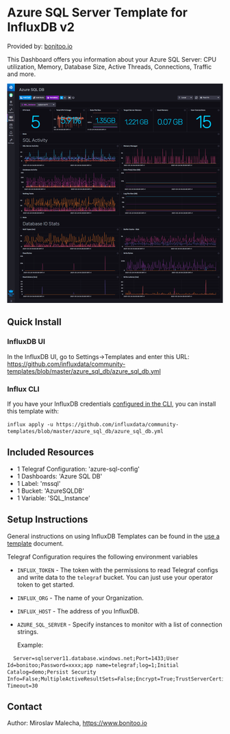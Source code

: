 # Azure SQL Server Template for InfluxDB v2

Provided by: [bonitoo.io](.)

This Dashboard offers you information about your Azure SQL Server: CPU utilization, Memory, Database Size, Active Threads, Connections, Traffic and more.

![Dashboard Screenshot](screenshot.png)

## Quick Install

### InfluxDB UI

In the InfluxDB UI, go to Settings->Templates and enter this URL: https://github.com/influxdata/community-templates/blob/master/azure_sql_db/azure_sql_db.yml

### Influx CLI

If you have your InfluxDB credentials [configured in the CLI](https://v2.docs.influxdata.com/v2.0/reference/cli/influx/config/), you can install this template with:

```
influx apply -u https://github.com/influxdata/community-templates/blob/master/azure_sql_db/azure_sql_db.yml
```

## Included Resources

- 1 Telegraf Configuration: 'azure-sql-config'
- 1 Dashboards: 'Azure SQL DB'
- 1 Label: 'mssql'
- 1 Bucket: 'AzureSQLDB'
- 1 Variable: 'SQL_Instance'

## Setup Instructions

General instructions on using InfluxDB Templates can be found in the [use a template](../docs/use_a_template.md) document.

Telegraf Configuration requires the following environment variables

- `INFLUX_TOKEN` - The token with the permissions to read Telegraf configs and write data to the `telegraf` bucket. You can just use your operator token to get started.
- `INFLUX_ORG` - The name of your Organization.
- `INFLUX_HOST` - The address of you InfluxDB.
- `AZURE_SQL_SERVER` - Specify instances to monitor with a list of connection strings.
  
  Example:

```
  Server=sqlserver11.database.windows.net;Port=1433;User Id=bonitoo;Password=xxxx;app name=telegraf;log=1;Initial Catalog=demo;Persist Security Info=False;MultipleActiveResultSets=False;Encrypt=True;TrustServerCertificate=False;Connection Timeout=30
```

## Contact

Author: Miroslav Malecha, https://www.bonitoo.io